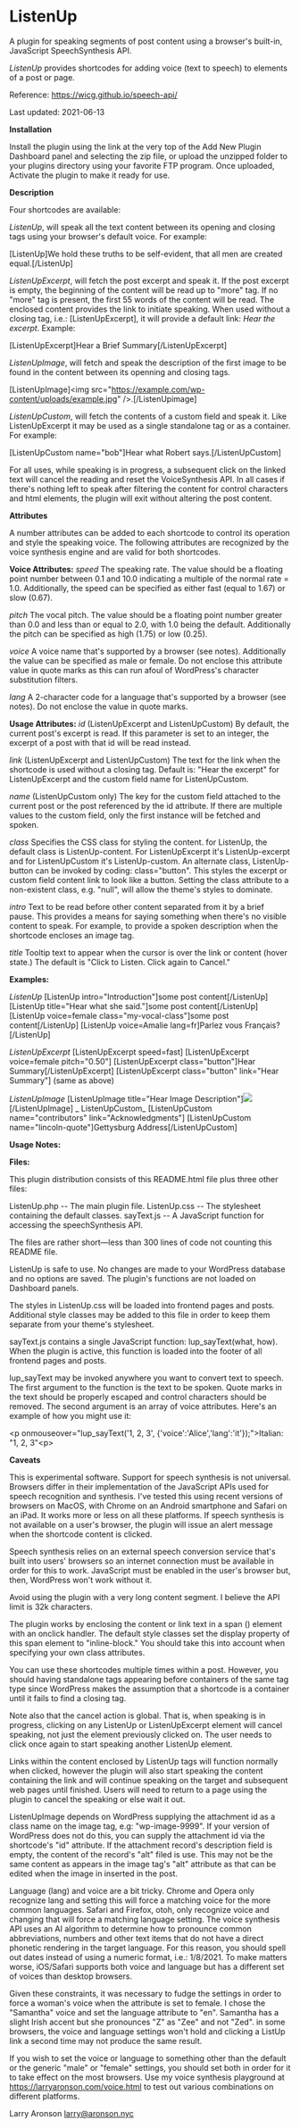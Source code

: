 # ListenUp

A plugin for speaking segments of post content using a browser's built-in, JavaScript SpeechSynthesis API.

_ListenUp_ provides shortcodes for adding voice (text to speech) to elements of a post or page.

Reference: https://wicg.github.io/speech-api/

Last updated: 2021-06-13


**Installation**

Install the plugin using the link at the very top of the Add New Plugin Dashboard panel and selecting the zip file, or upload the unzipped folder to your plugins directory using your favorite FTP program. Once uploaded, Activate the plugin to make it ready for use.


**Description**

Four shortcodes are available: 

_ListenUp_, will speak all the text content between its opening and closing tags using your browser's default voice. For example:

  [ListenUp]We hold these truths to be self-evident, 
  that all men are created equal.[/ListenUp]
  
_ListenUpExcerpt_, will fetch the post excerpt and speak it. If the post excerpt is empty, the beginning of the content will be read up to "more" tag. If no "more" tag is present, the first 55 words of the content will be read. The enclosed content provides the link to initiate speaking. When used without a closing tag, i.e.: [ListenUpExcerpt], it will provide a default link: _Hear the excerpt_. Example:

  [ListenUpExcerpt]Hear a Brief Summary[/ListenUpExcerpt]

_ListenUpImage_, will fetch and speak the description of the first image to be found in the content between its openning and closing tags.

  [ListenUpImage]&lt;img src="https://example.com/wp-content/uploads/example.jpg" /&gt;.[/ListenUpimage]
  
_ListenUpCustom_, will fetch the contents of a custom field and speak it. Like ListenUpExcerpt it may be used as a single standalone tag or as a container. For example:

  [ListenUpCustom name="bob"]Hear what Robert says.[/ListenUpCustom]
  
For all uses, while speaking is in progress, a subsequent click on the linked text will cancel the reading and reset the VoiceSynthesis API. In all cases if there's nothing left to speak after filtering the content for control characters and html elements, the plugin will exit without altering the post content.


**Attributes**

A number attributes can be added to each shortcode to control its operation and style the speaking voice. The following attributes are recognized by the voice synthesis engine and are valid for both shortcodes.

**Voice Attributes:**
_speed_	    The speaking rate. The value should be a floating point number between 0.1 and 10.0 indicating a multiple of the normal rate = 1.0. Additionally, the speed can be specified as either fast (equal to 1.67) or slow (0.67).

_pitch_	    The vocal pitch. The value should be a floating point number greater than 0.0 and less than or equal to 2.0, with 1.0 being the default. Additionally the pitch can be specified as high (1.75) or low (0.25).

_voice_	    A voice name that's supported by a browser (see notes). Additionally the value can be specified as male or female. Do not enclose this attribute value in quote marks as this can run afoul of WordPress's character substitution filters.

_lang_	    A 2-character code for a language that's supported by a browser (see notes). Do not enclose the value in quote marks.


**Usage Attributes:**
_id_	      (ListenUpExcerpt and ListenUpCustom) 
By default, the current post's excerpt is read. If this parameter is set to an integer, the excerpt of a post with that id will be read instead.
  
_link_	    (ListenUpExcerpt and ListenUpCustom) The text for the link when the shortcode is used without a closing tag. Default is: "Hear the excerpt" for ListenUpExcerpt and the custom field name for ListenUpCustom.

_name_	    (ListenUpCustom only) The key for the custom field attached to the current post or the post referenced by the id attribute. If there are multiple values to the custom field, only the first instance will be fetched and spoken.

_class_	    Specifies the CSS class for styling the content. for ListenUp, the default class is ListenUp-content. For ListenUpExcerpt it's ListenUp-excerpt and for ListenUpCustom it's ListenUp-custom. An alternate class, ListenUp-button can be invoked by coding: class="button". This styles the excerpt or custom field content link to look like a button. Setting the class attribute to a non-existent class, e.g. "null", will allow the theme's styles to dominate.

_intro_	    Text to be read before other content separated from it by a brief pause. This provides a means for saying something when there's no visible content to speak. For example, to provide a spoken description when the shortcode encloses an image tag.

_title_	Tooltip text to appear when the cursor is over the link or content (hover state.) The default is "Click to Listen. Click again to Cancel."


**Examples:**

_ListenUp_
    [ListenUp intro="Introduction"]some post content[/ListenUp]
    [ListenUp title="Hear what she said."]some post content[/ListenUp]
    [ListenUp voice=female class="my-vocal-class"]some post content[/ListenUp]
    [ListenUp voice=Amalie lang=fr]Parlez vous Français?[/ListenUp]
    
_ListenUpExcerpt_
    [ListenUpExcerpt speed=fast]
    [ListenUpExcerpt voice=female pitch="0.50"]
    [ListenUpExcerpt class="button"]Hear Summary[/ListenUpExcerpt]
    [ListenUpExcerpt class="button" link="Hear Summary"] (same as above)

_ListenUpImage_
    [ListenUpImage title="Hear Image Description"]<img src="..." />[/ListenUpImage]
_
ListenUpCustom_
    [ListenUpCustom name="contributors" link="Acknowledgments"]
    [ListenUpCustom name="lincoln-quote"]Gettysburg Address[/ListenUpCustom]


**Usage Notes:**

**Files:**

This plugin distribution consists of this README.html file plus three other files:

  ListenUp.php -- The main plugin file.
  ListenUp.css -- The stylesheet containing the default classes.
  sayText.js -- A JavaScript function for accessing the speechSynthesis API.

The files are rather short—less than 300 lines of code not counting this README file.

ListenUp is safe to use. No changes are made to your WordPress database and no options are saved. The plugin's functions are not loaded on Dashboard panels.

The styles in ListenUp.css will be loaded into frontend pages and posts. Additional style classes may be added to this file in order to keep them separate from your theme's stylesheet.

sayText.js contains a single JavaScript function: lup_sayText(what, how). When the plugin is active, this function is loaded into the footer of all frontend pages and posts.

lup_sayText may be invoked anywhere you want to convert text to speech. The first argument to the function is the text to be spoken. Quote marks in the text should be properly escaped and control characters should be removed. The second argument is an array of voice attributes. Here's an example of how you might use it:

  &lt;p onmouseover="lup_sayText('1, 2, 3', {'voice':'Alice','lang':'it'});"&gt;Italian: "1, 2, 3"&lt;p&gt;

**Caveats**

This is experimental software. Support for speech synthesis is not universal. Browsers differ in their implementation of the JavaScript APIs used for speech recognition and synthesis. I've tested this using recent versions of browsers on MacOS, with Chrome on an Android smartphone and Safari on an iPad. It works more or less on all these platforms. If speech synthesis is not available on a user's browser, the plugin will issue an alert message when the shortcode content is clicked.

Speech synthesis relies on an external speech conversion service that's built into users' browsers so an internet connection must be available in order for this to work. JavaScript must be enabled in the user's browser but, then, WordPress won't work without it.

Avoid using the plugin with a very long content segment. I believe the API limit is 32k characters.

The plugin works by enclosing the content or link text in a span (<span>) element with an onclick handler. The default style classes set the display property of this span element to "inline-block." You should take this into account when specifying your own class attributes.

You can use these shortcodes multiple times within a post. However, you should having standalone tags appearing before containers of the same tag type since WordPress makes the assumption that a shortcode is a container until it fails to find a closing tag.

Note also that the cancel action is global. That is, when speaking is in progress, clicking on any ListenUp or ListenUpExcerpt element will cancel speaking, not just the element previously clicked on. The user needs to click once again to start speaking another ListenUp element.

Links within the content enclosed by ListenUp tags will function normally when clicked, however the plugin will also start speaking the content containing the link and will continue speaking on the target and subsequent web pages until finished. Users will need to return to a page using the plugin to cancel the speaking or else wait it out.

ListenUpImage depends on WordPress supplying the attachment id as a class name on the image tag, e.g: "wp-image-9999". If your version of WordPress does not do this, you can supply the attachment id via the shortcode's "id" attribute. If the attachment record's description field is empty, the content of the record's "alt" filed is use. This may not be the same content as appears in the image tag's "alt" attribute as that can be edited when the image in inserted in the post.

Language (lang) and voice are a bit tricky. Chrome and Opera only recognize lang and setting this will force a matching voice for the more common languages. Safari and Firefox, otoh, only recognize voice and changing that will force a matching language setting. The voice synthesis API uses an AI algorithm to determine how to pronounce common abbreviations, numbers and other text items that do not have a direct phonetic rendering in the target language. For this reason, you should spell out dates instead of using a numeric format, i.e.: 1/8/2021.
To make matters worse, iOS/Safari supports both voice and language but has a different set of voices than desktop browsers.

Given these constraints, it was necessary to fudge the settings in order to force a woman's voice when the attribute is set to female. I chose the "Samantha" voice and set the language attribute to "en". Samantha has a slight Irish accent but she pronounces "Z" as "Zee" and not "Zed". in some browsers, the voice and language settings won't hold and clicking a ListUp link a second time may not produce the same result.

If you wish to set the voice or language to something other than the default or the generic "male" or "female" settings, you should set both in order for it to take effect on the most browsers. Use my voice synthesis playground at https://larryaronson.com/voice.html to test out various combinations on different platforms.

Larry Aronson
<larry@aronson.nyc>

